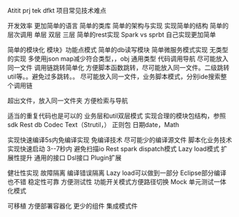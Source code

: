 Atitit prj tek dfkt 项目常见技术难点


开发效率
更加简单的语言
简单的类库
简单的架构与实现
实现简单的结构
简单的层次调用 单层 双层 三层
简单的rest实现
Spark vs  sprbt
自己实现更加简单


简单的模块化  模块》功能点模式
简单的db读写模块
简单微服务模式实现
无类型的实现
多使用json map减少符合类型，，obj 通用类型
代码调用导航
尽可能放入同一文件
调用链跳转简单化
方便脚本函数跳转，尽可能放入同一文件。二级跳转util等。。避免过多跳转。。
尽可能放入同一文件，业务脚本模式，分别ide搜索整个调用链

超出文件，放入同一文件夹
方便检索与导航

适当的重复代码也是可以的
业务层和util双层模式
实现合理的模块包结构，参照sdk
Rest db
Codec
Text（Strutil，）
正则包
日期date，Math

实现快速编译5s内免编译实现
免编译技术
尽可能少的编译源文件
脚本化业务技术
实现快速启动 3--7秒内
避免扫描io
Rest spark dispatch模式
Lazy load模式
扩展性提升 通用的接口
Dsl接口
Plugin扩展

健壮性实现
故障隔离 编译错误隔离
Lazy load可以做到一部分
Eclipse部分编译也不错
稳定性可靠
方便测试性
功能开关模式方便路径切换
Mock
单元测试一体化模式

可移植 方便部署容器化
更少的组件
集成模式件
